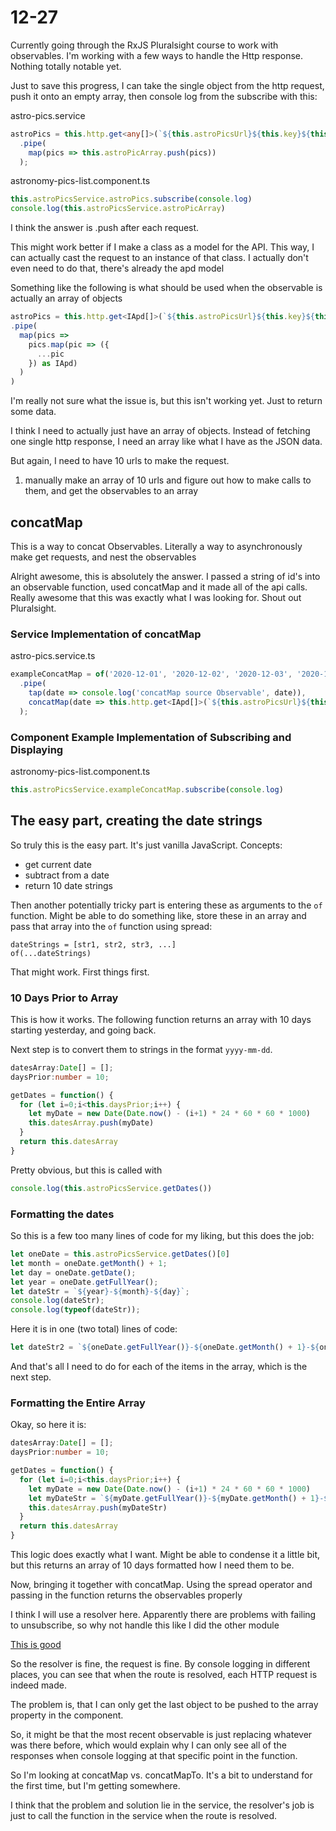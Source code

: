 # 12-27

Currently going through the RxJS Pluralsight course to work with observables.
I'm working with a few ways to handle the Http response.
Nothing totally notable yet.  

Just to save this progress, I can take the single object from the http request, push it onto an empty array, then console log from the subscribe with this:  

astro-pics.service

```ts
astroPics = this.http.get<any[]>(`${this.astroPicsUrl}${this.key}${this.queryDate}${this.dynamicDate}`)
  .pipe(
    map(pics => this.astroPicArray.push(pics))
  );
```

astronomy-pics-list.component.ts

```ts
this.astroPicsService.astroPics.subscribe(console.log)
console.log(this.astroPicsService.astroPicArray)
```

I think the answer is .push after each request.  

This might work better if I make a class as a model for the API.
This way, I can actually cast the request to an instance of that class.
I actually don't even need to do that, there's already the apd model  

Something like the following is what should be used when the observable is actually an array of objects

```ts
astroPics = this.http.get<IApd[]>(`${this.astroPicsUrl}${this.key}${this.queryDate}${this.dynamicDate}`)
.pipe(
  map(pics =>
    pics.map(pic => ({
      ...pic
    }) as IApd)
  )
)
```

I'm really not sure what the issue is, but this isn't working yet. Just to return some data.  

I think I need to actually just have an array of objects.
Instead of fetching one single http response, I need an array like what I have as the JSON data.  

But again, I need to have 10 urls to make the request.  

1. manually make an array of 10 urls and figure out how to make calls to them, and get the observables to an array

## concatMap

This is a way to concat Observables.
Literally a way to asynchronously make get requests, and nest the observables  

Alright awesome, this is absolutely the answer.
I passed a string of id's into an observable function, used concatMap and it made all of the api calls.
Really awesome that this was exactly what I was looking for.
Shout out Pluralsight.

### Service Implementation of concatMap

astro-pics.service.ts

```ts
exampleConcatMap = of('2020-12-01', '2020-12-02', '2020-12-03', '2020-12-04')
  .pipe(
    tap(date => console.log('concatMap source Observable', date)),
    concatMap(date => this.http.get<IApd[]>(`${this.astroPicsUrl}${this.key}${this.queryDate}${date}`))
  );
```

### Component Example Implementation of Subscribing and Displaying

astronomy-pics-list.component.ts

```ts
this.astroPicsService.exampleConcatMap.subscribe(console.log)
```

## The easy part, creating the date strings

So truly this is the easy part.
It's just vanilla JavaScript.
Concepts:

- get current date
- subtract from a date
- return 10 date strings  

Then another potentially tricky part is entering these as arguments to the `of` function.
Might be able to do something like, store these in an array and pass that array into the `of` function using spread:  

`dateStrings = [str1, str2, str3, ...]`  
`of(...dateStrings)`  

That might work. First things first.  

### 10 Days Prior to Array

This is how it works.
The following function returns an array with 10 days starting yesterday, and going back.  

Next step is to convert them to strings in the format `yyyy-mm-dd`.

```ts
datesArray:Date[] = [];
daysPrior:number = 10;

getDates = function() {
  for (let i=0;i<this.daysPrior;i++) {
    let myDate = new Date(Date.now() - (i+1) * 24 * 60 * 60 * 1000)
    this.datesArray.push(myDate)
  }
  return this.datesArray
}
```

Pretty obvious, but this is called with

```ts
console.log(this.astroPicsService.getDates())
```

### Formatting the dates

So this is a few too many lines of code for my liking, but this does the job:

```ts
let oneDate = this.astroPicsService.getDates()[0]
let month = oneDate.getMonth() + 1;
let day = oneDate.getDate();
let year = oneDate.getFullYear();
let dateStr = `${year}-${month}-${day}`;
console.log(dateStr);
console.log(typeof(dateStr));
```

Here it is in one (two total) lines of code:

```ts
let dateStr2 = `${oneDate.getFullYear()}-${oneDate.getMonth() + 1}-${oneDate.getDate()}`;
```

And that's all I need to do for each of the items in the array, which is the next step.

### Formatting the Entire Array

Okay, so here it is:

```ts
datesArray:Date[] = [];
daysPrior:number = 10;

getDates = function() {
  for (let i=0;i<this.daysPrior;i++) {
    let myDate = new Date(Date.now() - (i+1) * 24 * 60 * 60 * 1000)
    let myDateStr = `${myDate.getFullYear()}-${myDate.getMonth() + 1}-${myDate.getDate()}`
    this.datesArray.push(myDateStr)
  }
  return this.datesArray
}
```

This logic does exactly what I want.
Might be able to condense it a little bit, but this returns an array of 10 days formatted how I need them to be.  

Now, bringing it together with concatMap.
Using the spread operator and passing in the function returns the observables properly  

I think I will use a resolver here.
Apparently there are problems with failing to unsubscribe, so why not handle this like I did the other module  

[This is good](https://www.joshuacolvin.net/angular-resolver/)  

So the resolver is fine, the request is fine.
By console logging in different places, you can see that when the route is resolved, each HTTP request is indeed made.  

The problem is, that I can only get the last object to be pushed to the array property in the component.  

So, it might be that the most recent observable is just replacing whatever was there before, which would explain why I can only see all of the responses when console logging at that specific point in the function.  

So I'm looking at concatMap vs. concatMapTo.
It's a bit to understand for the first time, but I'm getting somewhere.  

I think that the problem and solution lie in the service, the resolver's job is just to call the function in the service when the route is resolved.
